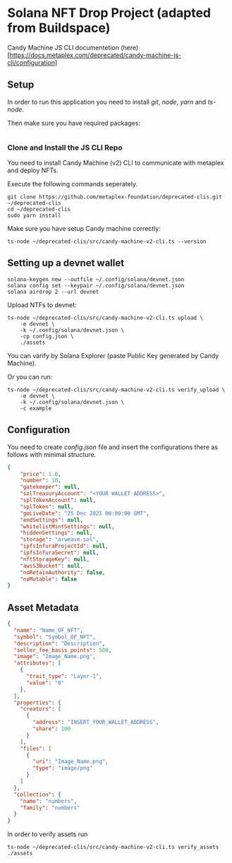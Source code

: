 # Solana NFT Drop Project (adapted from Buildspace)

Candy Machine JS CLI documentetion (here)[https://docs.metaplex.com/deprecated/candy-machine-js-cli/configuration]

## Setup

In order to run this application you need to install *git*, *node*, *yarn* and *ts-node*.

Then make sure you have required packages:

```brew install pkg-config cairo pango libpng jpeg giflib librsvg
```

### Clone and Install the JS CLI Repo

You need to install Candy Machine (v2) CLI to communicate with metaplex and deploy NFTs.

Execute the following commands seperately.

```
git clone https://github.com/metaplex-foundation/deprecated-clis.git ~/deprecated-clis
cd ~/deprecated-clis
sudo yarn install
```

Make sure you have setup Candy machine correctly:

```
ts-node ~/deprecated-clis/src/candy-machine-v2-cli.ts --version
```

## Setting up a devnet wallet

```
solana-keygen new --outfile ~/.config/solana/devnet.json
solana config set --keypair ~/.config/solana/devnet.json
solana airdrop 2 --url devnet
```

Upload NTFs to devnet:

```
ts-node ~/deprecated-clis/src/candy-machine-v2-cli.ts upload \
    -e devnet \
    -k ~/.config/solana/devnet.json \
    -cp config.json \
    ./assets
```

You can varify by Solana Explorer (paste Public Key generated by Candy Machine).

Or you can run:

```
ts-node ~/deprecated-clis/src/candy-machine-v2-cli.ts verify_upload \
    -e devnet \
    -k ~/.config/solana/devnet.json \
    -c example
```

## Configuration

You need to create *config.json* file and insert the configurations there as follows with minimal structure.

```json
{
    "price": 1.0,
    "number": 10,
    "gatekeeper": null,
    "solTreasuryAccount": "<YOUR WALLET ADDRESS>",
    "splTokenAccount": null,
    "splToken": null,
    "goLiveDate": "25 Dec 2021 00:00:00 GMT",
    "endSettings": null,
    "whitelistMintSettings": null,
    "hiddenSettings": null,
    "storage": "arweave-sol",
    "ipfsInfuraProjectId": null,
    "ipfsInfuraSecret": null,
    "nftStorageKey": null,
    "awsS3Bucket": null,
    "noRetainAuthority": false,
    "noMutable": false
}
```

## Asset Metadata

```json
{
  "name": "Name_OF_NFT",
  "symbol": "Symbol_OF_NFT",
  "description": "Description",
  "seller_fee_basis_points": 500,
  "image": "Image_Name.png",
  "attributes": [
    {
      "trait_type": "Layer-1",
      "value": "0"
    },
  ],
  "properties": {
    "creators": [
      {
        "address": "INSERT_YOUR_WALLET_ADDRESS",
        "share": 100
      }
    ],
    "files": [
      {
        "uri": "Image_Name.png",
        "type": "image/png"
      }
    ]
  },
  "collection": {
    "name": "numbers",
    "family": "numbers"
  }
}
```

In order to verify assets run 

```
ts-node ~/deprecated-clis/src/candy-machine-v2-cli.ts verify_assets ./assets
```